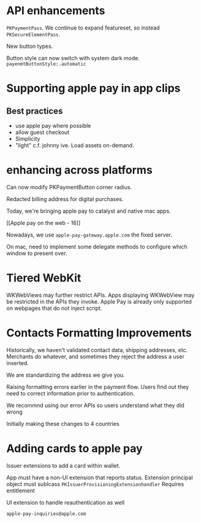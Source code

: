 # API enhancements
`PKPaymentPass`.  We continue to expand featureset, so instead `PKSecureElementPass`.

New button types.

Button style can now switch with system dark mode.  `payenmtButtonStyle:.automatic`

# Supporting apple pay in app clips
## Best practices
* use apple pay where possible
* allow guest checkout
* Simplicity
* "light" c.f. johnny ive.  Load assets on-demand.
# enhancing across platforms
Can now modify PKPaymentButton corner radius.

Redacted billing address for digital purchases.

Today, we're bringing apple pay to catalyst and native mac apps.

[[Apple pay on the web - 16]]

Nowadays, we use `apple-pay-gateway.apple.com` the fixed server.

On mac, need to  implement some delegate methods to configure which window to present over.

# Tiered WebKit
WKWebViews may further restrict APIs.
Apps displaying WKWebView may be restricted in the APIs they invoke.
Apple Pay is already only supported on webpages that do not inject script.

# Contacts Formatting Improvements
Historically, we haven't validated contact data, shipping addresses, etc.  Merchants do whatever, and sometimes they reject the address a user inserted.

We are standardizing the address we give you.

Raising formatting errors earlier in the payment flow.  Users find out they need to correct information prior to authentication.

We recommnd using our error APIs so users understand what they did wrong

Initially making these changes to 4 countries

# Adding cards to apple pay
Issuer extensions to add a card within wallet.

App must have a non-UI extension that reports status.
Extension principal object must sublcass `PKIssuerProvisioningExtensionhandler`
Requires entitlement

UI extension to handle reauthentication as well

`apple-pay-inquiries@apple.com`



